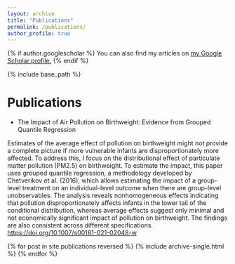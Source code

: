 ```yaml
---
layout: archive
title: "Publications"
permalink: /publications/
author_profile: true
---
```


{% if author.googlescholar %}
  You can also find my articles on <u><a href="{{author.googlescholar}}">my Google Scholar profile</a>.</u>
{% endif %}

{% include base_path %}


Publications
======
* The Impact of Air Pollution on Birthweight: Evidence from Grouped Quantile Regression

Estimates of the average effect of pollution on birthweight might not provide a complete picture if more vulnerable infants are disproportionately more affected. To address this, I focus on the distributional effect of particulate matter pollution (PM2.5) on birthweight. To estimate the impact, this paper uses grouped quantile regression, a methodology developed by Chetverikov et al. (2016), which allows estimating the impact of a group-level treatment on an individual-level outcome when there are group-level unobservables. The analysis reveals nonhomogeneous effects indicating that pollution disproportionately affects infants in the lower tail of the conditional distribution, whereas average effects suggest only minimal and not economically significant impact of pollution on birthweight. The findings are also consistent across different specifications. https://doi.org/10.1007/s00181-021-02048-w





{% for post in site.publications reversed %}
  {% include archive-single.html %}
{% endfor %}
